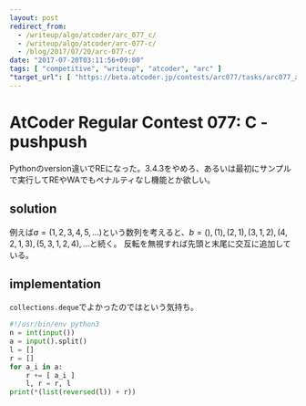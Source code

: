 ```yaml
---
layout: post
redirect_from:
  - /writeup/algo/atcoder/arc_077_c/
  - /writeup/algo/atcoder/arc-077-c/
  - /blog/2017/07/20/arc-077-c/
date: "2017-07-20T03:11:56+09:00"
tags: [ "competitive", "writeup", "atcoder", "arc" ]
"target_url": [ "https://beta.atcoder.jp/contests/arc077/tasks/arc077_a" ]
---
```


# AtCoder Regular Contest 077: C - pushpush

Pythonのversion違いでREになった。3.4.3をやめろ、あるいは最初にサンプルで実行してREやWAでもペナルティなし機能とか欲しい。

## solution

例えば$a = (1, 2, 3, 4, 5, \dots)$という数列を考えると、$b = (), (1 ), (2, 1), (3, 1, 2), (4, 2, 1, 3), (5, 3, 1, 2, 4), \dots$と続く。
反転を無視すれば先頭と末尾に交互に追加している。

## implementation

`collections.deque`でよかったのではという気持ち。

``` python
#!/usr/bin/env python3
n = int(input())
a = input().split()
l = []
r = []
for a_i in a:
    r += [ a_i ]
    l, r = r, l
print(*(list(reversed(l)) + r))
```
